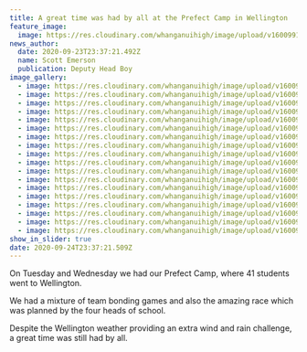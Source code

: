 ```yaml
---
title: A great time was had by all at the Prefect Camp in Wellington
feature_image:
  image: https://res.cloudinary.com/whanganuihigh/image/upload/v1600991459/News/Prefect%20Camp%20to%20WN/120154682_777324693054828_936818428027911981_n.jpg
news_author:
  date: 2020-09-23T23:37:21.492Z
  name: Scott Emerson
  publication: Deputy Head Boy
image_gallery:
  - image: https://res.cloudinary.com/whanganuihigh/image/upload/v1600990933/News/Prefect%20Camp%20to%20WN/120160905_768259457087542_2076210231747228785_n.jpg
  - image: https://res.cloudinary.com/whanganuihigh/image/upload/v1600991407/News/Prefect%20Camp%20to%20WN/120146734_3297620550314416_5402460810237622962_n.jpg
  - image: https://res.cloudinary.com/whanganuihigh/image/upload/v1600990932/News/Prefect%20Camp%20to%20WN/120157721_872598776605302_6816826472145299053_n.jpg
  - image: https://res.cloudinary.com/whanganuihigh/image/upload/v1600990934/News/Prefect%20Camp%20to%20WN/120224976_336799010993367_4769750216124760829_n.jpg
  - image: https://res.cloudinary.com/whanganuihigh/image/upload/v1600990932/News/Prefect%20Camp%20to%20WN/120157466_318510502774144_6806144833092451870_n.jpg
  - image: https://res.cloudinary.com/whanganuihigh/image/upload/v1600990933/News/Prefect%20Camp%20to%20WN/120164494_268085277568752_6380583601879452374_n.jpg
  - image: https://res.cloudinary.com/whanganuihigh/image/upload/v1600990928/News/Prefect%20Camp%20to%20WN/120129155_259066221979252_8025149222082225399_n.jpg
  - image: https://res.cloudinary.com/whanganuihigh/image/upload/v1600990931/News/Prefect%20Camp%20to%20WN/120155875_778665879624612_72321331977542087_n.jpg
  - image: https://res.cloudinary.com/whanganuihigh/image/upload/v1600990927/News/Prefect%20Camp%20to%20WN/120130335_627573198148773_86847592393964457_n.jpg
  - image: https://res.cloudinary.com/whanganuihigh/image/upload/v1600990930/News/Prefect%20Camp%20to%20WN/120134610_860320354501642_4210009765873695715_n.jpg
  - image: https://res.cloudinary.com/whanganuihigh/image/upload/v1600990934/News/Prefect%20Camp%20to%20WN/120189807_799656994140970_564644235441526906_n.jpg
  - image: https://res.cloudinary.com/whanganuihigh/image/upload/v1600990931/News/Prefect%20Camp%20to%20WN/120153910_275585886737182_3550314757074157111_n.jpg
  - image: https://res.cloudinary.com/whanganuihigh/image/upload/v1600990928/News/Prefect%20Camp%20to%20WN/120126511_269619714493658_8543092077898825879_n.jpg
  - image: https://res.cloudinary.com/whanganuihigh/image/upload/v1600990929/News/Prefect%20Camp%20to%20WN/120133775_956632521483344_934279119254046967_n.jpg
  - image: https://res.cloudinary.com/whanganuihigh/image/upload/v1600991434/News/Prefect%20Camp%20to%20WN/120096688_249884883050590_5156934369355934289_n.jpg
  - image: https://res.cloudinary.com/whanganuihigh/image/upload/v1600991459/News/Prefect%20Camp%20to%20WN/120154682_777324693054828_936818428027911981_n.jpg
  - image: https://res.cloudinary.com/whanganuihigh/image/upload/v1600990928/News/Prefect%20Camp%20to%20WN/120059880_673755763263615_2322866674708065826_n.jpg
  - image: https://res.cloudinary.com/whanganuihigh/image/upload/v1600990934/News/Prefect%20Camp%20to%20WN/120195853_322726282122738_8499194651210125739_n.jpg
show_in_slider: true
date: 2020-09-24T23:37:21.509Z
---
```

On Tuesday and Wednesday we had our Prefect Camp, where 41 students went to Wellington. 

We had a mixture of team bonding games and also the amazing race which was planned by the four heads of school. 

Despite the Wellington weather providing an extra wind and rain challenge, a great time was still had by all. 